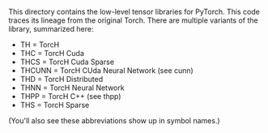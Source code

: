 This directory contains the low-level tensor libraries for PyTorch.
This code traces its lineage from the original Torch.  There are
multiple variants of the library, summarized here:

* TH = TorcH
* THC = TorcH Cuda
* THCS = TorcH Cuda Sparse
* THCUNN = TorcH CUda Neural Network (see cunn)
* THD = TorcH Distributed
* THNN = TorcH Neural Network
* THPP = TorcH C++ (see thpp)
* THS = TorcH Sparse

(You'll also see these abbreviations show up in symbol names.)
